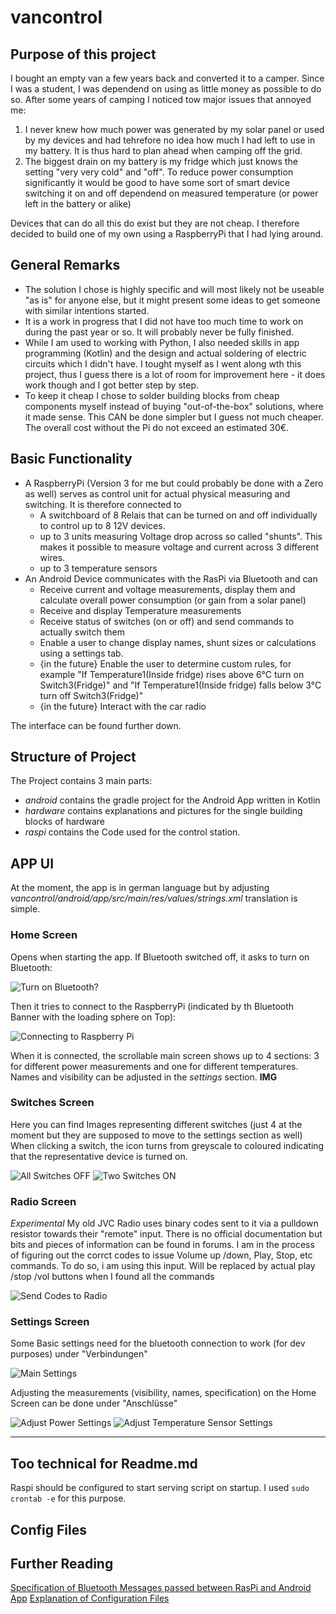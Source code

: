 # vancontrol
## Purpose of this project
I bought an empty van a few years back and converted it to a camper. Since I was a student, I was dependend on
using as little money as possible to do so. After some years of camping I noticed tow major issues that annoyed me:
1. I never knew how much power was generated by my solar panel or used by my devices and had tehrefore
no idea how much I had left to use in my battery. It is thus hard to plan ahead when camping off the grid.
1. The biggest drain on my battery is my fridge which just knows the setting "very very cold" and "off".
To reduce power consumption significantly it would be good to have some sort of smart device switching it on and off 
dependend on measured temperature (or power left in the battery or alike)

Devices that can do all this do exist but they are not cheap. I therefore decided to build one of my own using a
RaspberryPi that I had lying around.

## General Remarks
* The solution I chose is highly specific and will most likely not be useable "as is" for anyone else,
 but it might present some ideas to get someone with similar intentions started.
* It is a work in progress that I did not have too much time to work on during the past year or so. 
It will probably never be fully finished.
* While I am used to working with Python, I also needed skills in app programming (Kotlin) and
the design and actual soldering of electric circuits which I didn't have. I tought myself as I went along wth this project,
thus I guess there is a lot of room for improvement here - it does work though and I got better step by step.
* To keep it cheap I chose to solder building blocks from cheap components myself instead of buying "out-of-the-box" 
solutions, where it made sense. This CAN be done simpler but I guess not much cheaper. 
The overall cost without the Pi do not exceed an estimated 30€.

## Basic Functionality
* A RaspberryPi (Version 3 for me but could probably be done with a Zero as well) serves as control unit for actual
physical measuring and switching. It is therefore connected to
    * A switchboard of 8 Relais that can be turned on and off individually to control up to 8 12V devices.
    * up to 3 units measuring Voltage drop across so called "shunts". This makes it possible to measure voltage and current across 3 different wires.
    * up to 3 temperature sensors
* An Android Device communicates with the RasPi via Bluetooth and can
    * Receive current and voltage measurements, display them and calculate overall power consumption (or gain from a solar panel)
    * Receive and display Temperature measurements
    * Receive status of switches (on or off) and send commands to actually switch them
    * Enable a user to change display names, shunt sizes or calculations using a settings tab.
    * {in the future} Enable the user to determine custom rules, for example
    "If Temperature1(Inside fridge) rises above 6°C turn on Switch3(Fridge)" and "If Temperature1(Inside fridge) falls below 3°C turn off Switch3(Fridge)"
    * {in the future} Interact with the car radio
    
The interface can be found further down.

## Structure of Project
The Project contains 3 main parts:
* *android* contains the gradle project for the Android App written in Kotlin
* *hardware* contains explanations and pictures for the single building blocks of hardware
* *raspi* contains the Code used for the control station.

## APP UI
At the moment, the app is in german language but by adjusting *vancontrol/android/app/src/main/res/values/strings.xml* translation is simple.

### Home Screen
Opens when starting the app. If Bluetooth switched off, it asks to turn on Bluetooth:

![Turn on Bluetooth?](resources/App%20Screenshots/padded/turn_on_bt.png) 

Then it tries to connect to the RaspberryPi (indicated by th Bluetooth Banner with the loading sphere on Top):

![Connecting to Raspberry Pi](resources/App%20Screenshots/connecting_bt.jpg)

When it is connected, the scrollable main screen shows up to 4 sections: 3 for different power measurements and one for different temperatures.
Names and visibility can be adjusted in the *settings* section.
**IMG**

### Switches Screen
Here you can find Images representing different switches (just 4 at the moment but they are supposed to move to the settings section as well)
When clicking a switch, the icon turns from greyscale to coloured indicating that the representative device is turned on.

![All Switches OFF](resources/App%20Screenshots/switches_off.jpg)
![Two Switches ON](resources/App%20Screenshots/switches_on.jpg)

### Radio Screen
*Experimental* My old JVC Radio uses binary codes sent to it via a pulldown resistor towards their "remote" input.
There is no official documentation but bits and pieces of information can be found in forums. I am in the process of
figuring out the corrct codes to issue Volume up /down, Play, Stop, etc commands. To do so, i am using this input. Will be replaced by actual 
play /stop /vol buttons when I found all the commands

![Send Codes to Radio](resources/App%20Screenshots/radio.jpg)

### Settings Screen
Some Basic settings need for the bluetooth connection to work (for dev purposes) under "Verbindungen"

![Main Settings](resources/App%20Screenshots/basic_settings.jpg)

Adjusting the measurements (visibility, names, specification) on the Home Screen can be done under "Anschlüsse"

![Adjust Power Settings](resources/App%20Screenshots/power_settings.jpg)
![Adjust Temperature Sensor Settings](resources/App%20Screenshots/temp_settings.jpg)

-----------------------------
## Too technical for Readme.md

Raspi should be configured to start serving script on startup. I used `sudo crontab -e` for this purpose.

## Config Files

## Further Reading
[Specification of Bluetooth Messages passed between RasPi and Android App](resources/docs/CommunicationProtocol.md)
[Explanation of Configuration Files](resources/docs/ConfigurationFiles.md)
